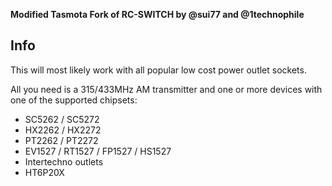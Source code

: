 **Modified Tasmota Fork of RC-SWITCH by @sui77 and @1technophile**

## Info

This will most likely work with all popular low cost power outlet sockets.

All you need is a 315/433MHz AM transmitter and one
or more devices with one of the supported chipsets:

 - SC5262 / SC5272
 - HX2262 / HX2272
 - PT2262 / PT2272
 - EV1527 / RT1527 / FP1527 / HS1527
 - Intertechno outlets
 - HT6P20X

